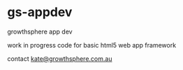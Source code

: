 gs-appdev
=========

growthsphere app dev

work in progress code for basic html5 web app framework

contact kate@growthsphere.com.au

